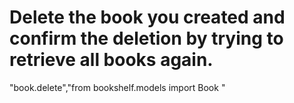 # Delete the book you created and confirm the deletion by trying to retrieve all books again.

"book.delete","from bookshelf.models import Book "